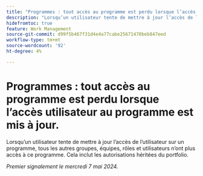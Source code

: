 ```yaml
---
title: "Programmes : tout accès au programme est perdu lorsque l’accès utilisateur au programme est mis à jour"
description: "Lorsqu’un utilisateur tente de mettre à jour l’accès de l’utilisateur sur un programme, tous les autres groupes, équipes, rôles et utilisateurs perdent l’accès à ce programme. Cela inclut les autorisations héritées du portfolio."
hidefromtoc: true
feature: Work Management
source-git-commit: d99f5b467f31d4e4a77cabe25671470beb847eed
workflow-type: tm+mt
source-wordcount: '92'
ht-degree: 4%

---
```



# Programmes : tout accès au programme est perdu lorsque l’accès utilisateur au programme est mis à jour.

Lorsqu’un utilisateur tente de mettre à jour l’accès de l’utilisateur sur un programme, tous les autres groupes, équipes, rôles et utilisateurs n’ont plus accès à ce programme. Cela inclut les autorisations héritées du portfolio.

_Premier signalement le mercredi 7 mai 2024._
